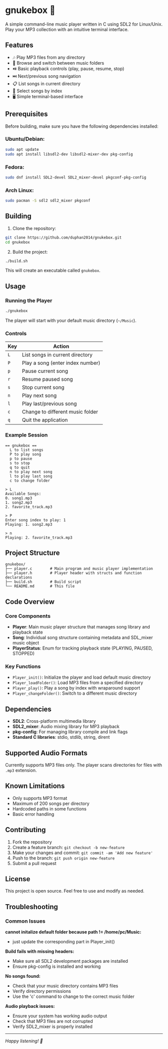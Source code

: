 # gnukebox 🎵

A simple command-line music player written in C using SDL2 for Linux/Unix. Play your MP3 collection with an intuitive terminal interface.

## Features

- 🎶 Play MP3 files from any directory
- 📁 Browse and switch between music folders
- ⏯️ Basic playback controls (play, pause, resume, stop)
- ⏭️ Next/previous song navigation
- 📋 List songs in current directory
- 🎯 Select songs by index
- 🖥️ Simple terminal-based interface

## Prerequisites

Before building, make sure you have the following dependencies installed:

### Ubuntu/Debian:
```bash
sudo apt update
sudo apt install libsdl2-dev libsdl2-mixer-dev pkg-config
```

### Fedora:
```bash
sudo dnf install SDL2-devel SDL2_mixer-devel pkgconf-pkg-config
```

### Arch Linux:
```bash
sudo pacman -S sdl2 sdl2_mixer pkgconf
```

## Building

1. Clone the repository:
```bash
git clone https://github.com/duphan2014/gnukebox.git
cd gnukebox
```

2. Build the project:
```bash
./build.sh
```

This will create an executable called `gnukebox`.

## Usage

### Running the Player

```bash
./gnukebox
```

The player will start with your default music directory (`~/Music`).

### Controls

| Key | Action |
|-----|--------|
| `L` | List songs in current directory |
| `P` | Play a song (enter index number) |
| `p` | Pause current song |
| `r` | Resume paused song |
| `s` | Stop current song |
| `n` | Play next song |
| `l` | Play last/previous song |
| `c` | Change to different music folder |
| `q` | Quit the application |

### Example Session

```
== gnukebox ==
  L to list songs
  P to play song
  p to pause
  s to stop
  q to quit
  n to play next song
  l to play last song
  c to change folder

> L
Available Songs:
0. song1.mp3
1. song2.mp3
2. favorite_track.mp3

> P
Enter song index to play: 1
Playing: 1. song2.mp3

> n
Playing: 2. favorite_track.mp3
```

## Project Structure

```
gnukebox/
├── player.c        # Main program and music player implementation
├── player.h        # Player header with structs and function declarations
├── build.sh        # Build script
└── README.md       # This file
```

## Code Overview

### Core Components

- **Player**: Main music player structure that manages song library and playback state
- **Song**: Individual song structure containing metadata and SDL_mixer music object
- **PlayerStatus**: Enum for tracking playback state (PLAYING, PAUSED, STOPPED)

### Key Functions

- `Player_init()`: Initialize the player and load default music directory
- `Player_loadFolder()`: Load MP3 files from a specified directory
- `Player_play()`: Play a song by index with wraparound support
- `Player_changeFolder()`: Switch to a different music directory

## Dependencies

- **SDL2**: Cross-platform multimedia library
- **SDL2_mixer**: Audio mixing library for MP3 playback
- **pkg-config**: For managing library compile and link flags
- **Standard C libraries**: stdio, stdlib, string, dirent

## Supported Audio Formats

Currently supports MP3 files only. The player scans directories for files with `.mp3` extension.

## Known Limitations

- Only supports MP3 format
- Maximum of 200 songs per directory
- Hardcoded paths in some functions
- Basic error handling

## Contributing

1. Fork the repository
2. Create a feature branch: `git checkout -b new-feature`
3. Make your changes and commit: `git commit -am 'Add new feature'`
4. Push to the branch: `git push origin new-feature`
5. Submit a pull request

## License

This project is open source. Feel free to use and modify as needed.

## Troubleshooting

### Common Issues

**cannot initalize default folder because path != /home/pc/Music:**
- just update the corresponding part in Player_init()

**Build fails with missing headers:**
- Make sure all SDL2 development packages are installed
- Ensure pkg-config is installed and working

**No songs found:**
- Check that your music directory contains MP3 files
- Verify directory permissions
- Use the 'c' command to change to the correct music folder

**Audio playback issues:**
- Ensure your system has working audio output
- Check that MP3 files are not corrupted
- Verify SDL2_mixer is properly installed

---

*Happy listening! 🎵*
